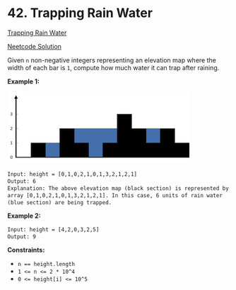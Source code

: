 # 42. Trapping Rain Water

[Trapping Rain Water](https://leetcode.com/problems/trapping-rain-water/description/)

[Neetcode Solution](https://www.youtube.com/watch?v=ZI2z5pq0TqA&pp=ygUcbmVldGNvZGUgdHJhcHBpbmcgcmFpbiB3YXRlcg%3D%3D)

Given `n` non-negative integers representing an elevation map where the width of
each bar is `1`, compute how much water it can trap after raining.

**Example 1:**

<img src="./trapping_rain_water.png" />

```
Input: height = [0,1,0,2,1,0,1,3,2,1,2,1]
Output: 6
Explanation: The above elevation map (black section) is represented by
array [0,1,0,2,1,0,1,3,2,1,2,1]. In this case, 6 units of rain water
(blue section) are being trapped.
```

**Example 2:**

```
Input: height = [4,2,0,3,2,5]
Output: 9
```

**Constraints:**

- `n == height.length`
- `1 <= n <= 2 * 10^4`
- `0 <= height[i] <= 10^5`
